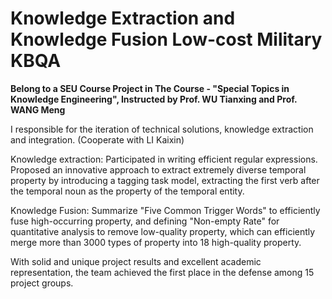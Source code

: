 # Knowledge Extraction and Knowledge Fusion Low-cost Military KBQA

**Belong to a SEU Course Project in The Course - "Special Topics in Knowledge Engineering", Instructed by Prof. WU Tianxing and Prof. WANG Meng**

I responsible for the iteration of technical solutions, knowledge extraction and integration. (Cooperate with LI Kaixin)

Knowledge extraction: Participated in writing efficient regular expressions. Proposed an innovative approach to extract extremely diverse temporal property by introducing a tagging task model, extracting the first verb after the temporal noun as the property of the temporal entity.

Knowledge Fusion: Summarize "Five Common Trigger Words" to efficiently fuse high-occurring property, and defining "Non-empty Rate" for quantitative analysis to remove low-quality property, which can efficiently merge more than 3000 types of property into 18 high-quality property.

With solid and unique project results and excellent academic representation, the team achieved the first place in the defense among 15 project groups.
